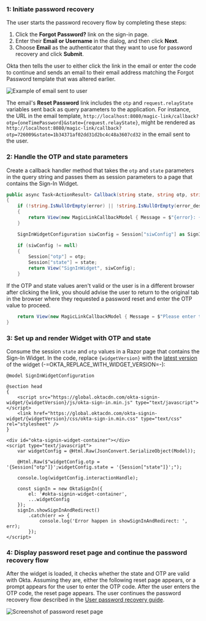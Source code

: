 ### 1: Initiate password recovery

The user starts the password recovery flow by completing these steps:

1. Click the **Forgot Password?** link on the sign-in page.
2. Enter their **Email or Username** in the dialog, and then click **Next**.
3. Choose **Email** as the authenticator that they want to use for password recovery and click **Submit**.

Okta then tells the user to either click the link in the email or enter the code to continue and sends an email to their email address matching the Forgot Password template that was altered earlier.

<div class="three-quarter">

![Example of email sent to user](/img/advanced-use-cases/custom-pwd-recovery-custom-email.png)

</div>

The email's **Reset Password** link includes the `otp` and `request.relayState` variables sent back as query parameters to the application. For instance, the URL in the email template,  `http://localhost:8080/magic-link/callback?otp={oneTimePassword}&state={request.relayState}`, might be rendered as `http://localhost:8080/magic-link/callback?otp=726009&state=1b34371af02dd31d2bc4c48a3607cd32` in the email sent to the user.

### 2: Handle the OTP and state parameters

Create a callback handler method that takes the `otp` and `state` parameters in the query string and passes them as session parameters to a page that contains the Sign-In Widget.

```csharp
public async Task<ActionResult> Callback(string state, string otp, string error = null, string error_description = null)
{
    if (!string.IsNullOrEmpty(error) || !string.IsNullOrEmpty(error_description))
    {
        return View(new MagicLinkCallbackModel { Message = $"{error}: {error_description}" });
    }

    SignInWidgetConfiguration siwConfig = Session["siwConfig"] as SignInWidgetConfiguration;

    if (siwConfig != null)
    {
        Session["otp"] = otp;
        Session["state"] = state;
        return View("SignInWidget", siwConfig);
    }
```

If the OTP and state values aren't valid or the user is in a different browser after clicking the link, you should advise the user to return to the original tab in the browser where they requested a password reset and enter the OTP value to proceed.

```csharp
    return View(new MagicLinkCallbackModel { Message = $"Please enter the OTP '{otp}' in the original browser tab to finish the flow." });
}
```

### 3: Set up and render Widget with OTP and state

Consume the session `state` and `otp` values in a Razor page that contains the Sign-In Widget. In the code, replace `{widgetVersion}` with the [latest version](https://github.com/okta/okta-signin-widget/releases/) of the widget (-=OKTA_REPLACE_WITH_WIDGET_VERSION=-):

```razor
@model SignInWidgetConfiguration

@section head
{
    <script src="https://global.oktacdn.com/okta-signin-widget/{widgetVersion}/js/okta-sign-in.min.js" type="text/javascript"></script>
    <link href="https://global.oktacdn.com/okta-signin-widget/{widgetVersion}/css/okta-sign-in.min.css" type="text/css" rel="stylesheet" />
}

<div id="okta-signin-widget-container"></div>
<script type="text/javascript">
    var widgetConfig = @Html.Raw(JsonConvert.SerializeObject(Model));

    @Html.Raw($"widgetConfig.otp = '{Session["otp"]}';widgetConfig.state = '{Session["state"]}';");

    console.log(widgetConfig.interactionHandle);

    const signIn = new OktaSignIn({
        el: '#okta-signin-widget-container',
        ...widgetConfig
    });
    signIn.showSignInAndRedirect()
        .catch(err => {
            console.log('Error happen in showSignInAndRedirect: ', err);
        });
</script>
```

### 4: Display password reset page and continue the password recovery flow

After the widget is loaded, it checks whether the state and OTP are valid with Okta. Assuming they are, either the following reset page appears, or a prompt appears for the user to enter the OTP code. After the user enters the OTP code, the reset page appears. The user continues the password recovery flow described in the [User password recovery guide](/docs/guides/oie-embedded-sdk-use-case-pwd-recovery-mfa/aspnet/main/).

<div class="half border">

![Screenshot of password reset page](/img/advanced-use-cases/dotnet-custom-pwd-recovery-custom-siw-reset-pwd-page.png)

</div>
